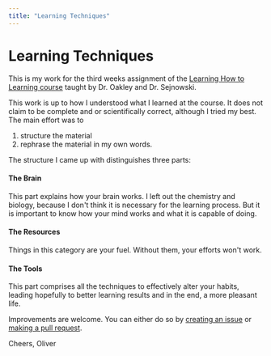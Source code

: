 ```yaml
---
title: "Learning Techniques"
---
```


# Learning Techniques

This is my work for the third weeks assignment of the
[Learning How to Learning course](http://www.coursera.org/learn/learning-how-to-learn/)
taught by Dr. Oakley and Dr. Sejnowski.

This work is up to how I understood what I learned at the course. It does not
claim to be complete and or scientifically correct, although I tried my best.
The main effort was to

1. structure the material
2. rephrase the material in my own words.

The structure I came up with distinguishes three parts:

#### The Brain

This part explains how your brain works. I left out the chemistry and biology, because I
don't think it is necessary for the learning process. But it is important to
know how your mind works and what it is capable of doing.

#### The Resources

Things in this category are your fuel. Without them, your efforts won't work.

#### The Tools

This part comprises all the techniques to effectively alter your habits, leading hopefully
to better learning results and in the end, a more pleasant life.

Improvements are welcome.  You can either do so by [creating an issue]() or
[making a pull request]().

Cheers, Oliver
